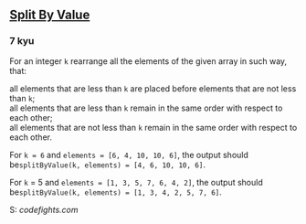 <h2><a href=https://www.codewars.com/kata/5a433c7a8f27f23bb00000dc/train/javascript target="_blank">Split By Value</a></h2><h3>7 kyu</h3><p>For an integer <code>k</code> rearrange all the elements of the given array in such way, that:</p><p>all elements that are less than <code>k</code> are placed before elements that are not less than <code>k</code>;<br>all elements that are less than <code>k</code> remain in the same order with respect to each other;<br>all elements that are not less than <code>k</code> remain in the same order with respect to each other.<br></p><p>For <code>k = 6</code> and <code>elements = [6, 4, 10, 10, 6]</code>, the output should be<code>splitByValue(k, elements) = [4, 6, 10, 10, 6]</code>.</p><p>For <code>k</code> = 5 and <code>elements = [1, 3, 5, 7, 6, 4, 2]</code>, the output should be<code>splitByValue(k, elements) = [1, 3, 4, 2, 5, 7, 6]</code>.</p><p>S: <i>codefights.com</i></p>